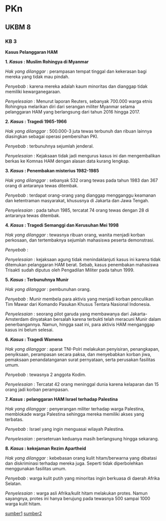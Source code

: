 # PKn
## UKBM 8

### KB 3

**Kasus Pelanggaran HAM**

__1. *Kasus* : Muslim Rohingya di Myanmar__

*Hak yang dilanggar* : perampasan tempat tinggal dan kekerasan bagi mereka yang tidak mau pindah. 

*Penyebab* : karena mereka adalah kaum minoritas dan dianggap tidak memiliki kewarganegaraan.

*Penyelesaian* : Menurut laporan Reuters, sebanyak 700.000 warga etnis Rohingnya melarikan diri dari serangan militer Myanmar selama pelanggaran HAM yang berlangsung dari tahun 2016 hingga 2017.


__2. *Kasus* : Tragedi 1965-1966__

*Hak yang dilanggar* : 500.000-3 juta tewas terbunuh dan ribuan lainnya diasingkan sebagai operasi pembersihan PKI.

*Penyebab* : terbunuhnya sejumlah jenderal.

*Penyelesaian* : Kejaksaan tidak jadi mengurus kasus ini dan mengembalikan berkas ke Komnas HAM dengan alasan data kurang lengkap.


__3. *Kasus* : Penembakan misterius 1982-1985__

*Hak yang dilanggar* : sebanyak 532 orang tewas pada tahun 1983 dan 367 orang di antaranya tewas ditembak.

*Penyebab* : terdapat orang-orang yang dianggap mengganggu keamanan dan ketentraman masyarakat, khususnya di Jakarta dan Jawa Tengah.

*Penyelesaian* : pada tahun 1985, tercatat 74 orang tewas dengan 28 di antaranya tewas ditembak.


__4. *Kasus* : Tragedi Semanggi dan Kerusuhan Mei 1998__

*Hak yang dilanggar* : tewasnya ribuan orang, wanita menjadi korban perkosaan, dan tertembaknya sejumlah mahasiswa peserta demonstrasi.

*Penyebab* :

*Penyelesaian* : kejaksaan agung tidak menindaklanjuti kasus ini karena tidak ditemukan pelanggaran HAM berat. Sebab, kasus penembakan mahasiswa Trisakti sudah diputus oleh Pengadilan Militer pada tahun 1999.


__5. *Kasus* : Terbunuhnya Munir__

*Hak yang dilanggar* : pembunuhan orang. 

*Penyebab* : Munir membela  para aktivis yang menjadi korban penculikan Tim Mawar dari Komando Pasukan Khusus Tentara Nasional Indonesia.

*Penyelesaian* :  seorang pilot garuda yang membawanya dari Jakarta-Amsterdam dinyatakan bersalah karena terbukti telah meracuni Munir dalam penerbangannya. Namun, hingga saat ini, para aktivis HAM menganggap kasus ini belum selesai.


__6. *Kasus* : Tragedi Wamena__

*Hak yang dilanggar* :  aparat TNI-Polri melakukan penyisiran, penangkapan, penyiksaan, perampasan secara paksa, dan menyebabkan korban jiwa, pemaksaan penandatanganan surat pernyataan, serta perusakan fasilitas umum.

*Penyebab* : tewasnya 2 anggota Kodim.

*Penyelesaian* : Tercatat 42 orang meninggal dunia karena kelaparan  dan 15 orang jadi korban perampasan.


__7. *Kasus* : pelanggaran HAM Israel terhadap Palestina__

*Hak yang dilanggar* : penyerangan militer terhadap warga Palestina, memblokade warga Palestina sehingga mereka memiliki akses yang terbatas. 

*Penyebab* : Israel yang ingin menguasai wilayah Palestina. 

*Penyelesaian* : perseteruan keduanya masih berlangsung hingga sekarang. 


__8. *Kasus* : kekejaman Rezim Apartheid__

*Hak yang dilanggar* : kebebasan orang kulit hitam/berwarna yang dibatasi dan 
diskriminasi terhadap mereka juga. Seperti tidak diperbolehkan menggunakan fasilitas umum.

*Penyebab* : warga kulit putih yang minoritas ingin berkuasa di daerah Afrika Selatan.

*Penyelesaian* : warga asli Afrika/kulit hitam melakukan protes. Namun sayangnya, protes ini hanya berujung pada tewasnya 500 sampai 1000 warga kulit hitam.



[sumber1](https://www.inibaru.id/hits/5-kasus-ham-yang-pernah-terjadi-di-indonesia-ada-yang-belum-selesai)
[sumber2](https://cerdika.com/contoh-kasus-pelanggaran-ham-di-indonesia-dan-dunia/)

